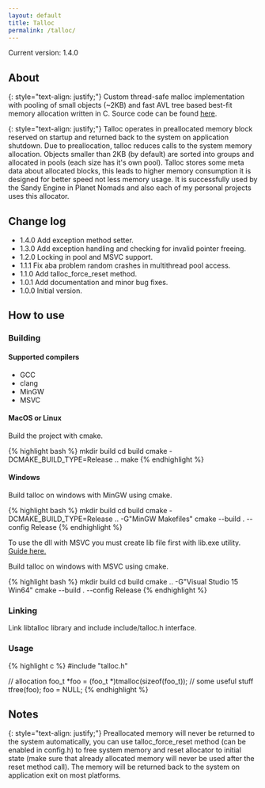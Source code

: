 ```yaml
---
layout: default
title: Talloc 
permalink: /talloc/
---
```

Current version: 1.4.0

## About 

{: style="text-align: justify;"}
Custom thread-safe malloc implementation with pooling of small objects (~2KB) and fast AVL tree based best-fit memory 
allocation written in C. Source code can be found [here](https://github.com/travisdoor/talloc).

{: style="text-align: justify;"}
Talloc operates in preallocated memory block reserved on startup and returned back to the system on application 
shutdown. Due to preallocation, talloc reduces calls to the system memory allocation. Objects smaller than 2KB (by default)
are sorted into groups and allocated in pools (each size has it's own pool). Talloc stores some meta data about
allocated blocks, this leads to higher memory consumption it is designed for better speed not less memory usage.
It is successfully used by the Sandy Engine in Planet Nomads and also each of my personal projects uses this allocator.

## Change log
  * 1.4.0 Add exception method setter. 
  * 1.3.0 Add exception handling and checking for invalid pointer freeing.
  * 1.2.0 Locking in pool and MSVC support.
  * 1.1.1 Fix aba problem random crashes in multithread pool access.
  * 1.1.0 Add talloc_force_reset method.
  * 1.0.1 Add documentation and minor bug fixes.
  * 1.0.0 Initial version.

## How to use
### Building 
#### Supported compilers
  * GCC
  * clang
  * MinGW
  * MSVC

#### MacOS or Linux
Build the project with cmake.

{% highlight bash %}
mkdir build
cd build
cmake -DCMAKE_BUILD_TYPE=Release ..
make
{% endhighlight %}

#### Windows
Build talloc on windows with MinGW using cmake.

{% highlight bash %}
mkdir build
cd build
cmake -DCMAKE_BUILD_TYPE=Release .. -G"MinGW Makefiles"
cmake --build . --config Release
{% endhighlight %}

To use the dll with MSVC you must create lib file first with lib.exe utility. 
[Guide here.](http://www.mingw.org/wiki/MSVC_and_MinGW_DLLs)

Build talloc on windows with MSVC using cmake.

{% highlight bash %}
mkdir build
cd build
cmake .. -G"Visual Studio 15 Win64"
cmake --build . --config Release
{% endhighlight %}

### Linking
Link libtalloc library and include include/talloc.h interface.

### Usage

{% highlight c %}
#include "talloc.h"

// allocation
foo_t *foo = (foo_t *)tmalloc(sizeof(foo_t));
// some useful stuff
tfree(foo);
foo = NULL;
{% endhighlight %}

## Notes 

{: style="text-align: justify;"}
Preallocated memory will never be returned to the system automatically, you can use talloc_force_reset method 
(can be enabled in config.h) to free system memory and reset allocator to initial state (make sure that already allocated
memory will never be used after the reset method call). The memory will be returned back to the system on application exit 
on most platforms.

